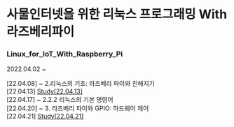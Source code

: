 # 사물인터넷을 위한 리눅스 프로그래밍 With 라즈베리파이

### Linux_for_IoT_With_Raspberry_Pi  

2022.04.02 ~  

[22.04.08] ~ 2.리눅스의 기초: 라즈베리 파이와 친해지기  
[22.04.13] <a href="https://www.notion.so/Study-22-04-13-3661bcfc9da2411a906fa1333c7b6139" target="_blank">Study[22.04.13]</a>   
[22.04.17] ~ 2.2.2 리눅스의 기본 명령어  
[22.04.20] ~ 3. 라즈베리 파이와 GPIO: 하드웨어 제어  
[22.04.21] <a href="https://www.notion.so/Study-22-04-21-16ad1a7214234d33a969b66f2f91b738" target="_blank">Study[22.04.21]</a>   
